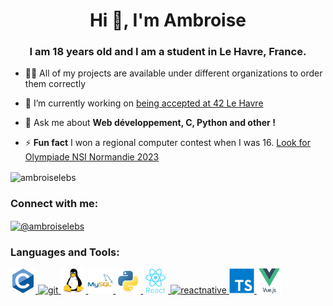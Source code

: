 <h1 align="center">Hi 👋, I'm Ambroise</h1>
<h3 align="center">I am 18 years old and I am a student in Le Havre, France.</h3>

- 👨‍💻 All of my projects are available under different organizations to order them correctly
  
- 🔭 I’m currently working on [being accepted at 42 Le Havre](https://github.com/ambroiselebs/piscine42)

- 💬 Ask me about **Web développement, C, Python and other !**

- ⚡ **Fun fact** I won a regional computer contest when I was 16. [Look for Olympiade NSI Normandie 2023](https://nsi-snt.ac-normandie.fr/olympiades-et-trophees-nsi-2023-remise-des-prix#:~:text=La%20remise%20des%20prix%20des,%C3%A0%20l'universit%C3%A9%20du%20Havre.&text=Les%20sujets%20sont%20disponibles%20sur%20le%20site%20acad%C3%A9mique%20math%C3%A9matiques.)

<p><img align="center" src="https://github-readme-stats.vercel.app/api/top-langs?username=ambroiselebs&show_icons=true&locale=en&layout=compact" alt="ambroiselebs" /></p>

<h3 align="left">Connect with me:</h3>
<p align="left">
<a href="https://instagram.com/@ambroiselebs" target="blank"><img align="center" src="https://raw.githubusercontent.com/rahuldkjain/github-profile-readme-generator/master/src/images/icons/Social/instagram.svg" alt="@ambroiselebs" height="30" width="40" /></a>
</p>

<h3 align="left">Languages and Tools:</h3>
<p align="left"> <a href="https://www.cprogramming.com/" target="_blank" rel="noreferrer"> <img src="https://raw.githubusercontent.com/devicons/devicon/master/icons/c/c-original.svg" alt="c" width="40" height="40"/> </a> <a href="https://git-scm.com/" target="_blank" rel="noreferrer"> <img src="https://www.vectorlogo.zone/logos/git-scm/git-scm-icon.svg" alt="git" width="40" height="40"/> </a> <a href="https://www.linux.org/" target="_blank" rel="noreferrer"> <img src="https://raw.githubusercontent.com/devicons/devicon/master/icons/linux/linux-original.svg" alt="linux" width="40" height="40"/> </a> <a href="https://www.mysql.com/" target="_blank" rel="noreferrer"> <img src="https://raw.githubusercontent.com/devicons/devicon/master/icons/mysql/mysql-original-wordmark.svg" alt="mysql" width="40" height="40"/> </a> <a href="https://www.python.org" target="_blank" rel="noreferrer"> <img src="https://raw.githubusercontent.com/devicons/devicon/master/icons/python/python-original.svg" alt="python" width="40" height="40"/> </a> <a href="https://reactjs.org/" target="_blank" rel="noreferrer"> <img src="https://raw.githubusercontent.com/devicons/devicon/master/icons/react/react-original-wordmark.svg" alt="react" width="40" height="40"/> </a> <a href="https://reactnative.dev/" target="_blank" rel="noreferrer"> <img src="https://reactnative.dev/img/header_logo.svg" alt="reactnative" width="40" height="40"/> </a> <a href="https://www.typescriptlang.org/" target="_blank" rel="noreferrer"> <img src="https://raw.githubusercontent.com/devicons/devicon/master/icons/typescript/typescript-original.svg" alt="typescript" width="40" height="40"/> </a> <a href="https://vuejs.org/" target="_blank" rel="noreferrer"> <img src="https://raw.githubusercontent.com/devicons/devicon/master/icons/vuejs/vuejs-original-wordmark.svg" alt="vuejs" width="40" height="40"/> </a> </p>
